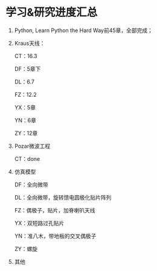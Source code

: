 # 学习&研究进度汇总

1. Python, Learn Python the Hard Way前45章，全部完成；

2. Kraus天线：

   CT：16.3

   DF：5章下

   DL：6.7

   FZ：12.2

   YX：5章

   YN：6章

   ZY：12章

3. Pozar微波工程

   CT：done

4. 仿真模型

   DF：全向微带

   DL：全向微带，旋转馈电圆极化贴片阵列

   FZ：偶极子，贴片，加脊喇叭天线

   YX：双短路过孔贴片

   YN：准八木，带地板的交叉偶极子

   ZY：螺旋

5. 其他
